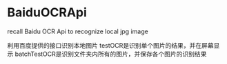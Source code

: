 # BaiduOCRApi
recall Baidu OCR Api to recognize local jpg image

利用百度提供的接口识别本地图片
testOCR是识别单个图片的结果，并在屏幕显示
batchTestOCR是识别文件夹内所有的图片，并保存各个图片的识别结果